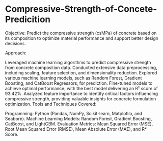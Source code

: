 # Compressive-Strength-of-Concete-Predicition


Objective: Predict the compressive strength (csMPa) of concrete based on its composition to optimize material performance and support better design decisions.

Approach:

Leveraged machine learning algorithms to predict compressive strength from concrete composition data.
Conducted extensive data preprocessing, including scaling, feature selection, and dimensionality reduction.
Explored various machine learning models, such as Random Forest, Gradient Boosting, and CatBoost Regressors, for prediction.
Fine-tuned models to achieve optimal performance, with the best model delivering an R² score of 93.42%.
Analyzed feature importance to identify critical factors influencing compressive strength, providing valuable insights for concrete formulation optimization.
Tools and Techniques Covered:

Programming: Python (Pandas, NumPy, Scikit-learn, Matplotlib, and Seaborn).
Machine Learning Models: Random Forest, Gradient Boosting, CatBoost, and LightGBM.
Evaluation Metrics: Mean Squared Error (MSE), Root Mean Squared Error (RMSE), Mean Absolute Error (MAE), and R² Score.
